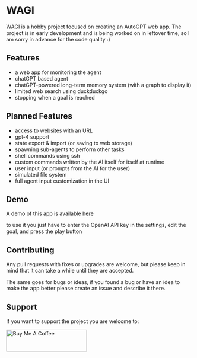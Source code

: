 # WAGI

WAGI is a hobby project focused on creating an AutoGPT web app.
The project is in early development and is being worked on in leftover time, so I am sorry in advance for the code quality :)

## Features

- a web app for monitoring the agent
- chatGPT based agent
- chatGPT-powered long-term memory system (with a graph to display it)
- limited web search using duckduckgo
- stopping when a goal is reached

## Planned Features

- access to websites with an URL
- gpt-4 support
- state export & import (or saving to web storage)
- spawning sub-agents to perform other tasks
- shell commands using ssh
- custom commands written by the AI itself for itself at runtime
- user input (or prompts from the AI for the user)
- simulated file system 
- full agent input customization in the UI


## Demo

A demo of this app is available [here](https://wagi.woltvint.net) 

to use it you just have to enter the OpenAI API key in the settings, edit the goal, and press the play button

## Contributing

Any pull requests with fixes or upgrades are welcome, but please keep in mind that it can take a while until they are accepted.

The same goes for bugs or ideas, if you found a bug or have an idea to make the app better please create an issue and describe it there.

## Support

If you want to support the project you are welcome to:

<a href="https://www.buymeacoffee.com/woltvint" target="_blank"><img src="https://cdn.buymeacoffee.com/buttons/v2/default-red.png" alt="Buy Me A Coffee" style="height: 60px !important;width: 217px !important;" ></a>